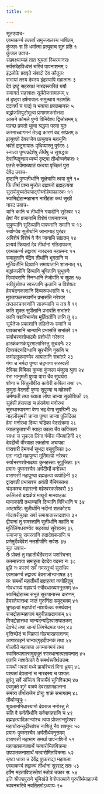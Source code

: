 ```yaml
---
title: ०९०

---
```

सूतउवाच-  
एवमाकर्ण्य तत्सर्वं समुज्ज्वलस्य भाषितम्  
कुंजलः स हि धर्मात्मा प्रत्युवाच सुतं प्रति १  
कुंजल उवाच-  
संप्रवक्ष्याम्यहं तात श्रूयतां स्थिरमानसः  
सर्वसंदेहविध्वंसं चरित्रं पापनाशनम् २  
इंद्रलोके प्रववृते संवादो देव कौतुकः  
सभायां तस्य देवस्य इंद्रस्यापि महात्मनः ३  
देवं द्रष्टुं सहस्राक्षं नारदस्त्वरितं ययौ  
समागतं सहस्राक्षः सूर्यतेजःसमप्रभम् ४  
तं दृष्ट्वा हर्षमायातः समुत्थाय महामतिः  
ददावर्घं च पाद्यं च भक्त्या प्रणतमानसः ५  
बद्धांजलिपुटोभूत्वा प्रणाममकरोत्तदा  
आसने कोमले पुण्ये विनिवेश्य द्विजोत्तमम् ६  
पप्रच्छ प्रणतो भूत्वा श्रद्धया परया युतः  
कस्माच्चागमनं तेऽद्य कारणं वद सांप्रतम् ७  
इत्युक्तो देवराजेन प्रत्युवाच महामुनिः  
भवंतं द्रष्टुमायातः पृथिव्यास्तु पुरंदरः ८  
स्नात्वा पुण्यप्रदेशेषु तीर्थेषु च सुश्रद्धया  
देवान्पितॄन्समभ्यर्च्य दृष्ट्वा तीर्थान्यनेकशः ९  
एतत्ते सर्वमाख्यातं यत्त्वया पृच्छितं पुरा  
देवेंद्र उवाच-  
दृष्टानि पुण्यतीर्थानि सुक्षेत्राणि त्वया मुने १०  
किं तीर्थं प्राप्य मुच्येत ब्रह्मघ्नो ब्रह्महत्यया  
सुरापोमुच्यतेपापाद्गोघ्नोहेमापहारकः ११  
स्वामिद्रोहान्महाभाग नारीहंता कथं सुखी  
नारद उवाच-  
यानि कानि च तीर्थानि गयादीनि सुरेश्वर १२  
तेषां नैव प्रजानामि विशेषं पापनाशनम्  
सुपुण्यानि सुदिव्यानि पापघ्नानि समानि च १३  
सर्वाण्येव सुतीर्थानि जानाम्यहं पुरंदर  
अविशेषं विशेषं वै नैव जानामि सांप्रतम् १४  
प्रत्ययं क्रियतां देव तीर्थानां गतिदायकम्  
एवमाकर्ण्य तद्वाक्यं नारदस्य महात्मनः १५  
समाहूतानि चेंद्रेण तीर्थानि भूगतानि च  
मूर्तिवर्तीनि दिव्यानि समायातानि शासनात् १६  
बद्धांजलीनि दिव्यानि भूषितानि सुभूषणैः  
दिव्यांबराणि स्निग्धानि तेजोवंति च सुव्रत १७  
स्त्रीपुंसोश्च स्वरूपाणि कृतानि च विशेषतः  
हेमचंदनकाशानि दिव्यरूपधराणि च १८  
मुक्ताफलस्यवर्णेन प्रभासंति नरेश्वर  
तप्तकांचनवर्णानि सारुण्यानि च तत्र वै १९  
कति शुक्ल सुपीतानि प्रभावंति सभांतरे  
कानि पद्मनिभान्येव मूर्तिवर्तीनि तानि तु २०  
सूर्यतेजः प्रकाशानि तडित्तेजः समानि च  
पावकाभानि चान्यानि प्रभासंति सभांतरे २१  
सर्वाभरणशोभाढ्यैः प्रशोभंते नरेश्वर  
हारकंकणकेयूरमालाभिस्तु सुचंदनैः २२  
दिव्यचंदनदिग्धानि सुरभीणि गुरूणि च  
कमंडलुकराण्येव आयातानि सभांतरे २३  
गंगा च नर्मदा पुण्या चंद्रभागा सरस्वती  
देविका बिंबिका कुब्जा कुंजला मंजुला श्रुता २४  
रंभा भानुमती पुण्या पारा चैव सुघर्घरा  
शोणा च सिंधुसौवीरा कावेरी कपिला तथा २५  
कुमुदा वेदनदी पुण्या सुपुण्या च महेश्वरी  
चर्मण्वती तथा ख्याता लोपा चान्या सुकौशिकी २६  
सुहंसी हंसपादा च हंसवेगा मनोरथा  
सुरुथास्वारुणा वेणा भद्र वेणा सुपद्मिनी २७  
नाहलीसुमरी चान्या पुण्या चान्या पुलिंदिका  
हेमा मनोरथा दिव्या चंद्रिका वेदसंक्रमा २८  
ज्वालाहुताशनी स्वाहा काला चैव कपिंजला  
स्वधा च सुकला लिंगा गंभीरा भीमवाहिनी २९  
देवद्रीची वीरवाहा लक्षहोमा अघापहा  
पाराशरी हेमगर्भा सुभद्रा वसुपुत्रिका ३०  
एता नद्यो महापुण्या मूर्तिमत्यो नरेश्वर  
सर्वाभरणशोभाढ्याः कुंभहस्ताः सुपूजिताः ३१  
प्रयागः पुष्करश्चैव अर्घदीर्घो मनोरथा  
वाराणसी महापुण्या ब्रह्महत्या व्यपोहिनी ३२  
द्वारावती प्रभासश्च अवंती नैमिषस्तथा  
चंडकश्च महारत्नो महेश्वरकलेश्वरौ ३३  
कलिंजरो ब्रह्मक्षेत्रं माथुरो मानवाहकः  
मायाकांती तथान्यानि दिव्यानि विविधानि च ३४  
अष्टषष्टिः सुतीर्थानि नदीनां शतकोटयः  
गोदावरीमुखाः सर्वा समायातास्तदाज्ञया ३५  
द्वीपानां तु समस्तानि सुतीर्थानि महांति च  
मूर्तिलिंगधराण्येव सहस्राक्षं सुरेश्वरम् ३६  
समाजग्मुः समस्तानि तदादेशकराणि च  
प्रणेमुर्देवदेवेशं नतशीर्षाणि सर्वशः ३७  
सूत उवाच-  
तैः प्रोक्तं तु महातीर्थैर्देवराजं यशस्विनम्  
कस्मात्त्वया समाहूता देवदेव वदस्व नः ३८  
ब्रूहि नः कारणं सर्वं नमस्तुभ्यं सुराधिप  
एवमाकर्ण्य तद्वाक्यं देवराजोभ्यभाषत ३९  
कः समर्थो महातीर्थो ब्रह्महत्यां व्यपोहितुम्  
गोवधाख्यं महापापं स्त्रीवधाख्यमनुत्तमम् ४०  
स्वामिद्रोहाच्च संभूतं सुरापानाच्च दारुणम्  
हेमस्तेयात्तथा जातं गुरुनिंदा समुद्भवम् ४१  
भ्रूणहत्यां महाघोरां नाशयेत्कः समर्थवान्  
राजद्रोहान्महापापं बहुपीडाप्रदायकम् ४२  
मित्रद्रोहात्तथा चान्यदन्यद्विश्वासघातकम्  
देवभेदं तथा चान्यं लिंगभेदमतः परम् ४३  
वृत्तिच्छेदं च विप्राणां गोप्रचारप्रणाशनम्  
आगारदहनं चान्यद्गृहदीपनकं तथा ४४  
षोडशैते महापापा अगम्यागमनं तथा  
स्वामित्यागात्समुद्भूतं रणस्थानात्पलायनात् ४५  
एतानि नाशयेत्को वै समर्थस्तीर्थउत्तमः  
समर्थो भवतां मध्ये प्रायश्चित्तं विना ध्रुवम् ४६  
पश्यतां देवतानां च नारदस्य च पश्यतः  
ब्रुवंतु सर्वे संचिंत्य विचार्यैवं सुनिश्चितम् ४७  
एवमुक्ते शुभे वाक्ये देवराज्ञामहात्मना  
संमंत्र्य तीर्थराजेन प्रोचुः शक्रं सभागतम् ४८  
तीर्थान्यूचुः -  
श्रूयतामभिधास्यामो देवराज नमोस्तु ते  
संति वै सर्वतीर्थानि सर्वपापहराणि च ४९  
ब्रह्महत्यादिकान्यांश्च त्वया प्रोक्तान्सुरेश्वर  
महाघोरान्सुदीप्तांश्च नाशितुं नैव शक्नुमः ५०  
प्रयागः पुष्करश्चैव अर्घतीर्थमनुत्तमम्  
वाराणसी महाभाग समर्था पापनाशिनी ५१  
महापातकनाशार्थे चत्वारोमितविक्रमाः  
उपपातकनाशार्थं चत्वारोमितविक्रमाः ५२  
सृष्टा धात्रा च देवेंद्र पुष्कराद्या महाबलाः  
एवमाकर्ण्य तद्वाक्यं तीर्थानां सुरराट् ततः ५३  
हर्षेण महताविष्टस्तेषां स्तोत्रं चकार सः ५४  
 इति श्रीपद्मपुराणे भूमिखंडे वेनोपाख्याने गुरुतीर्थमाहात्म्ये  
च्यवनचरित्रे नवतितमोऽध्यायः ९०